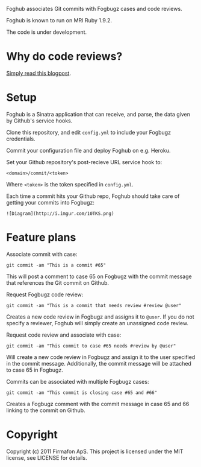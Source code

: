Foghub associates Git commits with Fogbugz cases and code reviews.

Foghub is known to run on MRI Ruby 1.9.2.

The code is under development.

# Why do code reviews?

[Simply read this blogpost](http://www.codinghorror.com/blog/2006/01/code-reviews-just-do-it.html).

# Setup

Foghub is a Sinatra application that can receive, and parse, the data given by Github's service hooks.

Clone this repository, and edit `config.yml` to include your Fogbugz credentials.

Commit your configuration file and deploy Foghub on e.g. Heroku. 

Set your Github repository's post-recieve URL service hook to:

    <domain>/commit/<token>

Where `<token>` is the token specified in `config.yml`.

Each time a commit hits your Github repo, Foghub should take care of getting your commits into Fogbugz:

    ![Diagram](http://i.imgur.com/10TKS.png)

# Feature plans

Associate commit with case: 

    git commit -am "This is a commit #65"

This will post a comment to case 65 on Fogbugz with the commit message that references the Git commit on Github.

Request Fogbugz code review:

    git commit -am "This is a commit that needs review #review @user"

Creates a new code review in Fogbugz and assigns it to `@user`. If you do not specify a reviewer, Foghub will simply create an unassigned code review.

Request code review and associate with case:

    git commit -am "This commit to case #65 needs #review by @user"

Will create a new code review in Fogbugz and assign it to the user specified in the commit message. Additionally, the commit message will be attached to case 65 in Fogbugz.

Commits can be associated with multiple Fogbugz cases:

    git commit -am "This commit is closing case #65 and #66"

Creates a Fogbugz comment with the commit message in case 65 and 66 linking to the commit on Github.

# Copyright

Copyright (c) 2011 Firmafon ApS. This project is licensed under the MIT license, see LICENSE for details.
